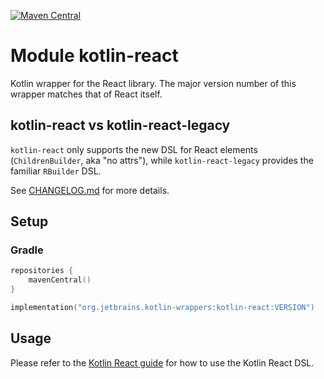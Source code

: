 [![Maven Central](https://img.shields.io/maven-central/v/org.jetbrains.kotlin-wrappers/kotlin-react)](https://mvnrepository.com/artifact/org.jetbrains.kotlin-wrappers/kotlin-react)

# Module kotlin-react

Kotlin wrapper for the React library. The major version number of this wrapper matches that of React itself.

## kotlin-react vs kotlin-react-legacy

`kotlin-react` only supports the new DSL for React elements (`ChildrenBuilder`, aka "no attrs"),
while `kotlin-react-legacy` provides the familiar `RBuilder` DSL.

See [CHANGELOG.md](../CHANGELOG.md#pre282) for more details.

## Setup

### Gradle

```kotlin
repositories {
    mavenCentral()
}

implementation("org.jetbrains.kotlin-wrappers:kotlin-react:VERSION")
```

## Usage

Please refer to the [Kotlin React guide](../docs/guide/react.md) for how to use the Kotlin React DSL.
